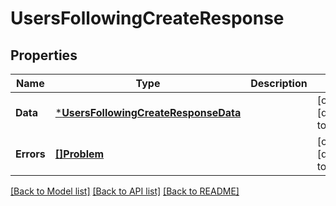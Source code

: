# UsersFollowingCreateResponse

## Properties
Name | Type | Description | Notes
------------ | ------------- | ------------- | -------------
**Data** | [***UsersFollowingCreateResponseData**](UsersFollowingCreateResponse_data.md) |  | [optional] [default to null]
**Errors** | [**[]Problem**](Problem.md) |  | [optional] [default to null]

[[Back to Model list]](../README.md#documentation-for-models) [[Back to API list]](../README.md#documentation-for-api-endpoints) [[Back to README]](../README.md)

